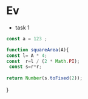 # Ev
* task 1 
```javascript
const a = 123 ; 
```

```javascript
function squareArea(A){
const l= A * 4; 
const  r=l / (2 * Math.PI); 
 const s=r*r;
 
return Number(s.toFixed(2));
```


}